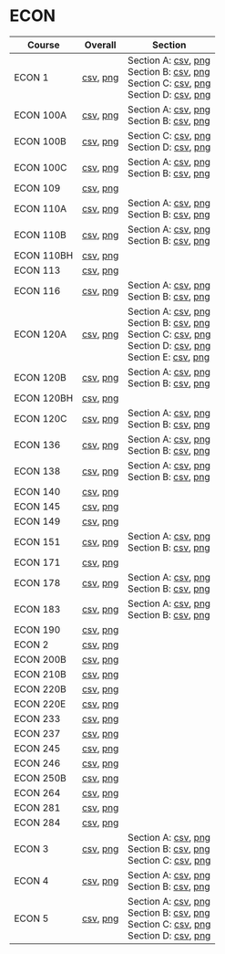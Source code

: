 # ECON

| Course | Overall | Section |
| ------ | ------- | ------- |
| ECON 1 | [csv](https://github.com/UCSD-Historical-Enrollment-Data/2024Winter/blob/main/overall/ECON%201.csv), [png](https://raw.githubusercontent.com/UCSD-Historical-Enrollment-Data/2024Winter/main/plot_overall/ECON%201.png) | Section A: [csv](https://github.com/UCSD-Historical-Enrollment-Data/2024Winter/blob/main/section/ECON%201_A.csv), [png](https://raw.githubusercontent.com/UCSD-Historical-Enrollment-Data/2024Winter/main/plot_section/ECON%201_A.png)<br>Section B: [csv](https://github.com/UCSD-Historical-Enrollment-Data/2024Winter/blob/main/section/ECON%201_B.csv), [png](https://raw.githubusercontent.com/UCSD-Historical-Enrollment-Data/2024Winter/main/plot_section/ECON%201_B.png)<br>Section C: [csv](https://github.com/UCSD-Historical-Enrollment-Data/2024Winter/blob/main/section/ECON%201_C.csv), [png](https://raw.githubusercontent.com/UCSD-Historical-Enrollment-Data/2024Winter/main/plot_section/ECON%201_C.png)<br>Section D: [csv](https://github.com/UCSD-Historical-Enrollment-Data/2024Winter/blob/main/section/ECON%201_D.csv), [png](https://raw.githubusercontent.com/UCSD-Historical-Enrollment-Data/2024Winter/main/plot_section/ECON%201_D.png) |
| ECON 100A | [csv](https://github.com/UCSD-Historical-Enrollment-Data/2024Winter/blob/main/overall/ECON%20100A.csv), [png](https://raw.githubusercontent.com/UCSD-Historical-Enrollment-Data/2024Winter/main/plot_overall/ECON%20100A.png) | Section A: [csv](https://github.com/UCSD-Historical-Enrollment-Data/2024Winter/blob/main/section/ECON%20100A_A.csv), [png](https://raw.githubusercontent.com/UCSD-Historical-Enrollment-Data/2024Winter/main/plot_section/ECON%20100A_A.png)<br>Section B: [csv](https://github.com/UCSD-Historical-Enrollment-Data/2024Winter/blob/main/section/ECON%20100A_B.csv), [png](https://raw.githubusercontent.com/UCSD-Historical-Enrollment-Data/2024Winter/main/plot_section/ECON%20100A_B.png) |
| ECON 100B | [csv](https://github.com/UCSD-Historical-Enrollment-Data/2024Winter/blob/main/overall/ECON%20100B.csv), [png](https://raw.githubusercontent.com/UCSD-Historical-Enrollment-Data/2024Winter/main/plot_overall/ECON%20100B.png) | Section C: [csv](https://github.com/UCSD-Historical-Enrollment-Data/2024Winter/blob/main/section/ECON%20100B_C.csv), [png](https://raw.githubusercontent.com/UCSD-Historical-Enrollment-Data/2024Winter/main/plot_section/ECON%20100B_C.png)<br>Section D: [csv](https://github.com/UCSD-Historical-Enrollment-Data/2024Winter/blob/main/section/ECON%20100B_D.csv), [png](https://raw.githubusercontent.com/UCSD-Historical-Enrollment-Data/2024Winter/main/plot_section/ECON%20100B_D.png) |
| ECON 100C | [csv](https://github.com/UCSD-Historical-Enrollment-Data/2024Winter/blob/main/overall/ECON%20100C.csv), [png](https://raw.githubusercontent.com/UCSD-Historical-Enrollment-Data/2024Winter/main/plot_overall/ECON%20100C.png) | Section A: [csv](https://github.com/UCSD-Historical-Enrollment-Data/2024Winter/blob/main/section/ECON%20100C_A.csv), [png](https://raw.githubusercontent.com/UCSD-Historical-Enrollment-Data/2024Winter/main/plot_section/ECON%20100C_A.png)<br>Section B: [csv](https://github.com/UCSD-Historical-Enrollment-Data/2024Winter/blob/main/section/ECON%20100C_B.csv), [png](https://raw.githubusercontent.com/UCSD-Historical-Enrollment-Data/2024Winter/main/plot_section/ECON%20100C_B.png) |
| ECON 109 | [csv](https://github.com/UCSD-Historical-Enrollment-Data/2024Winter/blob/main/overall/ECON%20109.csv), [png](https://raw.githubusercontent.com/UCSD-Historical-Enrollment-Data/2024Winter/main/plot_overall/ECON%20109.png) |  |
| ECON 110A | [csv](https://github.com/UCSD-Historical-Enrollment-Data/2024Winter/blob/main/overall/ECON%20110A.csv), [png](https://raw.githubusercontent.com/UCSD-Historical-Enrollment-Data/2024Winter/main/plot_overall/ECON%20110A.png) | Section A: [csv](https://github.com/UCSD-Historical-Enrollment-Data/2024Winter/blob/main/section/ECON%20110A_A.csv), [png](https://raw.githubusercontent.com/UCSD-Historical-Enrollment-Data/2024Winter/main/plot_section/ECON%20110A_A.png)<br>Section B: [csv](https://github.com/UCSD-Historical-Enrollment-Data/2024Winter/blob/main/section/ECON%20110A_B.csv), [png](https://raw.githubusercontent.com/UCSD-Historical-Enrollment-Data/2024Winter/main/plot_section/ECON%20110A_B.png) |
| ECON 110B | [csv](https://github.com/UCSD-Historical-Enrollment-Data/2024Winter/blob/main/overall/ECON%20110B.csv), [png](https://raw.githubusercontent.com/UCSD-Historical-Enrollment-Data/2024Winter/main/plot_overall/ECON%20110B.png) | Section A: [csv](https://github.com/UCSD-Historical-Enrollment-Data/2024Winter/blob/main/section/ECON%20110B_A.csv), [png](https://raw.githubusercontent.com/UCSD-Historical-Enrollment-Data/2024Winter/main/plot_section/ECON%20110B_A.png)<br>Section B: [csv](https://github.com/UCSD-Historical-Enrollment-Data/2024Winter/blob/main/section/ECON%20110B_B.csv), [png](https://raw.githubusercontent.com/UCSD-Historical-Enrollment-Data/2024Winter/main/plot_section/ECON%20110B_B.png) |
| ECON 110BH | [csv](https://github.com/UCSD-Historical-Enrollment-Data/2024Winter/blob/main/overall/ECON%20110BH.csv), [png](https://raw.githubusercontent.com/UCSD-Historical-Enrollment-Data/2024Winter/main/plot_overall/ECON%20110BH.png) |  |
| ECON 113 | [csv](https://github.com/UCSD-Historical-Enrollment-Data/2024Winter/blob/main/overall/ECON%20113.csv), [png](https://raw.githubusercontent.com/UCSD-Historical-Enrollment-Data/2024Winter/main/plot_overall/ECON%20113.png) |  |
| ECON 116 | [csv](https://github.com/UCSD-Historical-Enrollment-Data/2024Winter/blob/main/overall/ECON%20116.csv), [png](https://raw.githubusercontent.com/UCSD-Historical-Enrollment-Data/2024Winter/main/plot_overall/ECON%20116.png) | Section A: [csv](https://github.com/UCSD-Historical-Enrollment-Data/2024Winter/blob/main/section/ECON%20116_A.csv), [png](https://raw.githubusercontent.com/UCSD-Historical-Enrollment-Data/2024Winter/main/plot_section/ECON%20116_A.png)<br>Section B: [csv](https://github.com/UCSD-Historical-Enrollment-Data/2024Winter/blob/main/section/ECON%20116_B.csv), [png](https://raw.githubusercontent.com/UCSD-Historical-Enrollment-Data/2024Winter/main/plot_section/ECON%20116_B.png) |
| ECON 120A | [csv](https://github.com/UCSD-Historical-Enrollment-Data/2024Winter/blob/main/overall/ECON%20120A.csv), [png](https://raw.githubusercontent.com/UCSD-Historical-Enrollment-Data/2024Winter/main/plot_overall/ECON%20120A.png) | Section A: [csv](https://github.com/UCSD-Historical-Enrollment-Data/2024Winter/blob/main/section/ECON%20120A_A.csv), [png](https://raw.githubusercontent.com/UCSD-Historical-Enrollment-Data/2024Winter/main/plot_section/ECON%20120A_A.png)<br>Section B: [csv](https://github.com/UCSD-Historical-Enrollment-Data/2024Winter/blob/main/section/ECON%20120A_B.csv), [png](https://raw.githubusercontent.com/UCSD-Historical-Enrollment-Data/2024Winter/main/plot_section/ECON%20120A_B.png)<br>Section C: [csv](https://github.com/UCSD-Historical-Enrollment-Data/2024Winter/blob/main/section/ECON%20120A_C.csv), [png](https://raw.githubusercontent.com/UCSD-Historical-Enrollment-Data/2024Winter/main/plot_section/ECON%20120A_C.png)<br>Section D: [csv](https://github.com/UCSD-Historical-Enrollment-Data/2024Winter/blob/main/section/ECON%20120A_D.csv), [png](https://raw.githubusercontent.com/UCSD-Historical-Enrollment-Data/2024Winter/main/plot_section/ECON%20120A_D.png)<br>Section E: [csv](https://github.com/UCSD-Historical-Enrollment-Data/2024Winter/blob/main/section/ECON%20120A_E.csv), [png](https://raw.githubusercontent.com/UCSD-Historical-Enrollment-Data/2024Winter/main/plot_section/ECON%20120A_E.png) |
| ECON 120B | [csv](https://github.com/UCSD-Historical-Enrollment-Data/2024Winter/blob/main/overall/ECON%20120B.csv), [png](https://raw.githubusercontent.com/UCSD-Historical-Enrollment-Data/2024Winter/main/plot_overall/ECON%20120B.png) | Section A: [csv](https://github.com/UCSD-Historical-Enrollment-Data/2024Winter/blob/main/section/ECON%20120B_A.csv), [png](https://raw.githubusercontent.com/UCSD-Historical-Enrollment-Data/2024Winter/main/plot_section/ECON%20120B_A.png)<br>Section B: [csv](https://github.com/UCSD-Historical-Enrollment-Data/2024Winter/blob/main/section/ECON%20120B_B.csv), [png](https://raw.githubusercontent.com/UCSD-Historical-Enrollment-Data/2024Winter/main/plot_section/ECON%20120B_B.png) |
| ECON 120BH | [csv](https://github.com/UCSD-Historical-Enrollment-Data/2024Winter/blob/main/overall/ECON%20120BH.csv), [png](https://raw.githubusercontent.com/UCSD-Historical-Enrollment-Data/2024Winter/main/plot_overall/ECON%20120BH.png) |  |
| ECON 120C | [csv](https://github.com/UCSD-Historical-Enrollment-Data/2024Winter/blob/main/overall/ECON%20120C.csv), [png](https://raw.githubusercontent.com/UCSD-Historical-Enrollment-Data/2024Winter/main/plot_overall/ECON%20120C.png) | Section A: [csv](https://github.com/UCSD-Historical-Enrollment-Data/2024Winter/blob/main/section/ECON%20120C_A.csv), [png](https://raw.githubusercontent.com/UCSD-Historical-Enrollment-Data/2024Winter/main/plot_section/ECON%20120C_A.png)<br>Section B: [csv](https://github.com/UCSD-Historical-Enrollment-Data/2024Winter/blob/main/section/ECON%20120C_B.csv), [png](https://raw.githubusercontent.com/UCSD-Historical-Enrollment-Data/2024Winter/main/plot_section/ECON%20120C_B.png) |
| ECON 136 | [csv](https://github.com/UCSD-Historical-Enrollment-Data/2024Winter/blob/main/overall/ECON%20136.csv), [png](https://raw.githubusercontent.com/UCSD-Historical-Enrollment-Data/2024Winter/main/plot_overall/ECON%20136.png) | Section A: [csv](https://github.com/UCSD-Historical-Enrollment-Data/2024Winter/blob/main/section/ECON%20136_A.csv), [png](https://raw.githubusercontent.com/UCSD-Historical-Enrollment-Data/2024Winter/main/plot_section/ECON%20136_A.png)<br>Section B: [csv](https://github.com/UCSD-Historical-Enrollment-Data/2024Winter/blob/main/section/ECON%20136_B.csv), [png](https://raw.githubusercontent.com/UCSD-Historical-Enrollment-Data/2024Winter/main/plot_section/ECON%20136_B.png) |
| ECON 138 | [csv](https://github.com/UCSD-Historical-Enrollment-Data/2024Winter/blob/main/overall/ECON%20138.csv), [png](https://raw.githubusercontent.com/UCSD-Historical-Enrollment-Data/2024Winter/main/plot_overall/ECON%20138.png) | Section A: [csv](https://github.com/UCSD-Historical-Enrollment-Data/2024Winter/blob/main/section/ECON%20138_A.csv), [png](https://raw.githubusercontent.com/UCSD-Historical-Enrollment-Data/2024Winter/main/plot_section/ECON%20138_A.png)<br>Section B: [csv](https://github.com/UCSD-Historical-Enrollment-Data/2024Winter/blob/main/section/ECON%20138_B.csv), [png](https://raw.githubusercontent.com/UCSD-Historical-Enrollment-Data/2024Winter/main/plot_section/ECON%20138_B.png) |
| ECON 140 | [csv](https://github.com/UCSD-Historical-Enrollment-Data/2024Winter/blob/main/overall/ECON%20140.csv), [png](https://raw.githubusercontent.com/UCSD-Historical-Enrollment-Data/2024Winter/main/plot_overall/ECON%20140.png) |  |
| ECON 145 | [csv](https://github.com/UCSD-Historical-Enrollment-Data/2024Winter/blob/main/overall/ECON%20145.csv), [png](https://raw.githubusercontent.com/UCSD-Historical-Enrollment-Data/2024Winter/main/plot_overall/ECON%20145.png) |  |
| ECON 149 | [csv](https://github.com/UCSD-Historical-Enrollment-Data/2024Winter/blob/main/overall/ECON%20149.csv), [png](https://raw.githubusercontent.com/UCSD-Historical-Enrollment-Data/2024Winter/main/plot_overall/ECON%20149.png) |  |
| ECON 151 | [csv](https://github.com/UCSD-Historical-Enrollment-Data/2024Winter/blob/main/overall/ECON%20151.csv), [png](https://raw.githubusercontent.com/UCSD-Historical-Enrollment-Data/2024Winter/main/plot_overall/ECON%20151.png) | Section A: [csv](https://github.com/UCSD-Historical-Enrollment-Data/2024Winter/blob/main/section/ECON%20151_A.csv), [png](https://raw.githubusercontent.com/UCSD-Historical-Enrollment-Data/2024Winter/main/plot_section/ECON%20151_A.png)<br>Section B: [csv](https://github.com/UCSD-Historical-Enrollment-Data/2024Winter/blob/main/section/ECON%20151_B.csv), [png](https://raw.githubusercontent.com/UCSD-Historical-Enrollment-Data/2024Winter/main/plot_section/ECON%20151_B.png) |
| ECON 171 | [csv](https://github.com/UCSD-Historical-Enrollment-Data/2024Winter/blob/main/overall/ECON%20171.csv), [png](https://raw.githubusercontent.com/UCSD-Historical-Enrollment-Data/2024Winter/main/plot_overall/ECON%20171.png) |  |
| ECON 178 | [csv](https://github.com/UCSD-Historical-Enrollment-Data/2024Winter/blob/main/overall/ECON%20178.csv), [png](https://raw.githubusercontent.com/UCSD-Historical-Enrollment-Data/2024Winter/main/plot_overall/ECON%20178.png) | Section A: [csv](https://github.com/UCSD-Historical-Enrollment-Data/2024Winter/blob/main/section/ECON%20178_A.csv), [png](https://raw.githubusercontent.com/UCSD-Historical-Enrollment-Data/2024Winter/main/plot_section/ECON%20178_A.png)<br>Section B: [csv](https://github.com/UCSD-Historical-Enrollment-Data/2024Winter/blob/main/section/ECON%20178_B.csv), [png](https://raw.githubusercontent.com/UCSD-Historical-Enrollment-Data/2024Winter/main/plot_section/ECON%20178_B.png) |
| ECON 183 | [csv](https://github.com/UCSD-Historical-Enrollment-Data/2024Winter/blob/main/overall/ECON%20183.csv), [png](https://raw.githubusercontent.com/UCSD-Historical-Enrollment-Data/2024Winter/main/plot_overall/ECON%20183.png) | Section A: [csv](https://github.com/UCSD-Historical-Enrollment-Data/2024Winter/blob/main/section/ECON%20183_A.csv), [png](https://raw.githubusercontent.com/UCSD-Historical-Enrollment-Data/2024Winter/main/plot_section/ECON%20183_A.png)<br>Section B: [csv](https://github.com/UCSD-Historical-Enrollment-Data/2024Winter/blob/main/section/ECON%20183_B.csv), [png](https://raw.githubusercontent.com/UCSD-Historical-Enrollment-Data/2024Winter/main/plot_section/ECON%20183_B.png) |
| ECON 190 | [csv](https://github.com/UCSD-Historical-Enrollment-Data/2024Winter/blob/main/overall/ECON%20190.csv), [png](https://raw.githubusercontent.com/UCSD-Historical-Enrollment-Data/2024Winter/main/plot_overall/ECON%20190.png) |  |
| ECON 2 | [csv](https://github.com/UCSD-Historical-Enrollment-Data/2024Winter/blob/main/overall/ECON%202.csv), [png](https://raw.githubusercontent.com/UCSD-Historical-Enrollment-Data/2024Winter/main/plot_overall/ECON%202.png) |  |
| ECON 200B | [csv](https://github.com/UCSD-Historical-Enrollment-Data/2024Winter/blob/main/overall/ECON%20200B.csv), [png](https://raw.githubusercontent.com/UCSD-Historical-Enrollment-Data/2024Winter/main/plot_overall/ECON%20200B.png) |  |
| ECON 210B | [csv](https://github.com/UCSD-Historical-Enrollment-Data/2024Winter/blob/main/overall/ECON%20210B.csv), [png](https://raw.githubusercontent.com/UCSD-Historical-Enrollment-Data/2024Winter/main/plot_overall/ECON%20210B.png) |  |
| ECON 220B | [csv](https://github.com/UCSD-Historical-Enrollment-Data/2024Winter/blob/main/overall/ECON%20220B.csv), [png](https://raw.githubusercontent.com/UCSD-Historical-Enrollment-Data/2024Winter/main/plot_overall/ECON%20220B.png) |  |
| ECON 220E | [csv](https://github.com/UCSD-Historical-Enrollment-Data/2024Winter/blob/main/overall/ECON%20220E.csv), [png](https://raw.githubusercontent.com/UCSD-Historical-Enrollment-Data/2024Winter/main/plot_overall/ECON%20220E.png) |  |
| ECON 233 | [csv](https://github.com/UCSD-Historical-Enrollment-Data/2024Winter/blob/main/overall/ECON%20233.csv), [png](https://raw.githubusercontent.com/UCSD-Historical-Enrollment-Data/2024Winter/main/plot_overall/ECON%20233.png) |  |
| ECON 237 | [csv](https://github.com/UCSD-Historical-Enrollment-Data/2024Winter/blob/main/overall/ECON%20237.csv), [png](https://raw.githubusercontent.com/UCSD-Historical-Enrollment-Data/2024Winter/main/plot_overall/ECON%20237.png) |  |
| ECON 245 | [csv](https://github.com/UCSD-Historical-Enrollment-Data/2024Winter/blob/main/overall/ECON%20245.csv), [png](https://raw.githubusercontent.com/UCSD-Historical-Enrollment-Data/2024Winter/main/plot_overall/ECON%20245.png) |  |
| ECON 246 | [csv](https://github.com/UCSD-Historical-Enrollment-Data/2024Winter/blob/main/overall/ECON%20246.csv), [png](https://raw.githubusercontent.com/UCSD-Historical-Enrollment-Data/2024Winter/main/plot_overall/ECON%20246.png) |  |
| ECON 250B | [csv](https://github.com/UCSD-Historical-Enrollment-Data/2024Winter/blob/main/overall/ECON%20250B.csv), [png](https://raw.githubusercontent.com/UCSD-Historical-Enrollment-Data/2024Winter/main/plot_overall/ECON%20250B.png) |  |
| ECON 264 | [csv](https://github.com/UCSD-Historical-Enrollment-Data/2024Winter/blob/main/overall/ECON%20264.csv), [png](https://raw.githubusercontent.com/UCSD-Historical-Enrollment-Data/2024Winter/main/plot_overall/ECON%20264.png) |  |
| ECON 281 | [csv](https://github.com/UCSD-Historical-Enrollment-Data/2024Winter/blob/main/overall/ECON%20281.csv), [png](https://raw.githubusercontent.com/UCSD-Historical-Enrollment-Data/2024Winter/main/plot_overall/ECON%20281.png) |  |
| ECON 284 | [csv](https://github.com/UCSD-Historical-Enrollment-Data/2024Winter/blob/main/overall/ECON%20284.csv), [png](https://raw.githubusercontent.com/UCSD-Historical-Enrollment-Data/2024Winter/main/plot_overall/ECON%20284.png) |  |
| ECON 3 | [csv](https://github.com/UCSD-Historical-Enrollment-Data/2024Winter/blob/main/overall/ECON%203.csv), [png](https://raw.githubusercontent.com/UCSD-Historical-Enrollment-Data/2024Winter/main/plot_overall/ECON%203.png) | Section A: [csv](https://github.com/UCSD-Historical-Enrollment-Data/2024Winter/blob/main/section/ECON%203_A.csv), [png](https://raw.githubusercontent.com/UCSD-Historical-Enrollment-Data/2024Winter/main/plot_section/ECON%203_A.png)<br>Section B: [csv](https://github.com/UCSD-Historical-Enrollment-Data/2024Winter/blob/main/section/ECON%203_B.csv), [png](https://raw.githubusercontent.com/UCSD-Historical-Enrollment-Data/2024Winter/main/plot_section/ECON%203_B.png)<br>Section C: [csv](https://github.com/UCSD-Historical-Enrollment-Data/2024Winter/blob/main/section/ECON%203_C.csv), [png](https://raw.githubusercontent.com/UCSD-Historical-Enrollment-Data/2024Winter/main/plot_section/ECON%203_C.png) |
| ECON 4 | [csv](https://github.com/UCSD-Historical-Enrollment-Data/2024Winter/blob/main/overall/ECON%204.csv), [png](https://raw.githubusercontent.com/UCSD-Historical-Enrollment-Data/2024Winter/main/plot_overall/ECON%204.png) | Section A: [csv](https://github.com/UCSD-Historical-Enrollment-Data/2024Winter/blob/main/section/ECON%204_A.csv), [png](https://raw.githubusercontent.com/UCSD-Historical-Enrollment-Data/2024Winter/main/plot_section/ECON%204_A.png)<br>Section B: [csv](https://github.com/UCSD-Historical-Enrollment-Data/2024Winter/blob/main/section/ECON%204_B.csv), [png](https://raw.githubusercontent.com/UCSD-Historical-Enrollment-Data/2024Winter/main/plot_section/ECON%204_B.png) |
| ECON 5 | [csv](https://github.com/UCSD-Historical-Enrollment-Data/2024Winter/blob/main/overall/ECON%205.csv), [png](https://raw.githubusercontent.com/UCSD-Historical-Enrollment-Data/2024Winter/main/plot_overall/ECON%205.png) | Section A: [csv](https://github.com/UCSD-Historical-Enrollment-Data/2024Winter/blob/main/section/ECON%205_A.csv), [png](https://raw.githubusercontent.com/UCSD-Historical-Enrollment-Data/2024Winter/main/plot_section/ECON%205_A.png)<br>Section B: [csv](https://github.com/UCSD-Historical-Enrollment-Data/2024Winter/blob/main/section/ECON%205_B.csv), [png](https://raw.githubusercontent.com/UCSD-Historical-Enrollment-Data/2024Winter/main/plot_section/ECON%205_B.png)<br>Section C: [csv](https://github.com/UCSD-Historical-Enrollment-Data/2024Winter/blob/main/section/ECON%205_C.csv), [png](https://raw.githubusercontent.com/UCSD-Historical-Enrollment-Data/2024Winter/main/plot_section/ECON%205_C.png)<br>Section D: [csv](https://github.com/UCSD-Historical-Enrollment-Data/2024Winter/blob/main/section/ECON%205_D.csv), [png](https://raw.githubusercontent.com/UCSD-Historical-Enrollment-Data/2024Winter/main/plot_section/ECON%205_D.png) |
